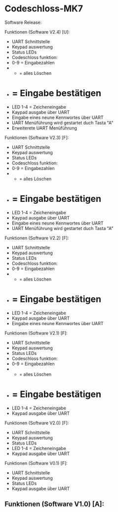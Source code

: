 # Codeschloss-MK7

Software Release: 

 Funktionen (Software V2.4) [U]:
- UART Schnittstelle
- Keypad auswertung 
- Status LEDs
- Codeschloss funktion:
 - 0-9 	= Eingabezahlen
 - *   	= alles Löschen
 - #   	= Eingabe bestätigen
- LED 1-4 = Zeicheneingabe
- Kaypad ausgabe über UART
- Eingabe eines neune Kennwortes über UART
- UART Menüführung wird gestartet duch Tasta "A"
- Erweiterete UART Menüführung 


 Funktionen (Software V2.3) [F]:
- UART Schnittstelle
- Keypad auswertung 
- Status LEDs
- Codeschloss funktion:
 - 0-9 	= Eingabezahlen
 - *   	= alles Löschen
 - #   	= Eingabe bestätigen
- LED 1-4 = Zeicheneingabe
- Kaypad ausgabe über UART
- Eingabe eines neune Kennwortes über UART
- UART Menüführung wird gestartet duch Tasta "A"


 Funktionen (Software V2.2) [F]:
- UART Schnittstelle
- Keypad auswertung 
- Status LEDs
- Codeschloss funktion:
 - 0-9 	= Eingabezahlen
 - *   	= alles Löschen
 - #   	= Eingabe bestätigen
- LED 1-4 = Zeicheneingabe
- Kaypad ausgabe über UART
- Eingabe eines neune Kennwortes über UART


 Funktionen (Software V2.1) [F]:
- UART Schnittstelle
- Keypad auswertung 
- Status LEDs
- Codeschloss funktion:
 - 0-9 	= Eingabezahlen
 - *   	= alles Löschen
 - #   	= Eingabe bestätigen
- LED 1-4 = Zeicheneingabe
- Kaypad ausgabe über UART


 Funktionen (Software V2.0) [F]:
- UART Schnittstelle
- Keypad auswertung 
- Status LEDs
- LED 1-4 = Zeicheneingabe
- Kaypad ausgabe über UART


 Funktionen (Software V0.1) [F]:
- UART Schnittstelle
- Keypad auswertung 
- Status LEDs
- Kaypad ausgabe über UART


 Funktionen (Software V1.0) [A]:
- 
